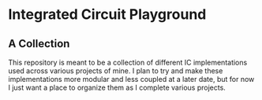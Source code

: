 # Integrated Circuit Playground

## A Collection

This repository is meant to be a collection of different IC implementations used across various projects of mine.
I plan to try and make these implementations more modular and less coupled at a later date, but for now I just want a place to organize them as I complete various projects.

